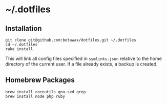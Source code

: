 # ~/.dotfiles

## Installation

```
git clone git@github.com:betawax/dotfiles.git ~/.dotfiles
cd ~/.dotfiles
rake install
```

This will link all config files specified in `symlinks.json` relative to the home directory of the current user. If a file already exists, a backup is created.

## Homebrew Packages

```
brew install coreutils gnu-sed grep
brew install node php ruby
```
